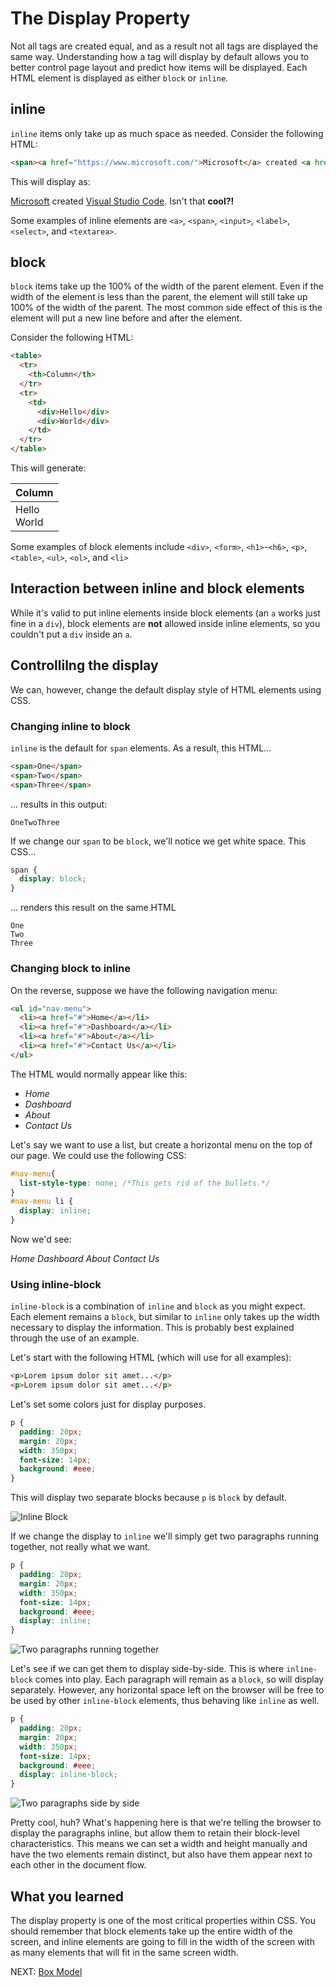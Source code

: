 # The Display Property

Not all tags are created equal, and as a result not all tags are displayed the same way. Understanding how a tag will display by default allows you to better control page layout and predict how items will be displayed. Each HTML element is displayed as either `block` or `inline`.

## inline

`inline` items only take up as much space as needed. Consider the following HTML:

``` html
<span><a href="https://www.microsoft.com/">Microsoft</a> created <a href="https://code.visualstudio.com">Visual Studio Code</a>. Isn't that <strong>cool?!</strong></span>
```

This will display as:

[Microsoft](https://www.microsoft.com) created [Visual Studio Code](https://code.visualstudio.com). Isn't that **cool?!**

Some examples of inline elements are `<a>`, `<span>`, `<input>`, `<label>`, `<select>`, and `<textarea>`.

## block

`block` items take up the 100% of the width of the parent element. Even if the width of the element is less than the parent, the element will still take up 100% of the width of the parent. The most common side effect of this is the element will put a new line before and after the element.

Consider the following HTML:

``` html
<table>
  <tr>
    <th>Column</th>
  </tr>
  <tr>
    <td>
      <div>Hello</div>
      <div>World</div>
    </td>
  </tr>
</table>
```

This will generate:

| Column           |
| ---------------- |
| Hello<br />World |

Some examples of block elements include `<div>`, `<form>`, `<h1>`-`<h6>`, `<p>`, `<table>`, `<ul>`, `<ol>`, and `<li>`

## Interaction between inline and block elements

While it's valid to put inline elements inside block elements (an `a` works just fine in a `div`), block elements are **not** allowed inside inline elements, so you couldn't put a `div` inside an `a`.

## Controllilng the display

We can, however, change the default display style of HTML elements using CSS.

### Changing inline to block

`inline` is the default for `span` elements. As a result, this HTML...

``` html
<span>One</span>
<span>Two</span>
<span>Three</span>
```

... results in this output:

``` text
OneTwoThree
```

If we change our `span` to be `block`, we'll notice we get white space. This CSS...

``` css
span {
  display: block;
}
```

... renders this result on the same HTML

``` text
One
Two
Three
```

### Changing block to inline

On the reverse, suppose we have the following navigation menu:

``` html
<ul id="nav-menu">
  <li><a href="#">Home</a></li>
  <li><a href="#">Dashboard</a></li>
  <li><a href="#">About</a></li>
  <li><a href="#">Contact Us</a></li>
</ul>
```

The HTML would normally appear like this:

- _Home_
- _Dashboard_
- _About_
- _Contact Us_

Let's say we want to use a list, but create a horizontal menu on the top of our page. We could use the following CSS:

``` css
#nav-menu{
  list-style-type: none; /*This gets rid of the bullets.*/
}
#nav-menu li {
  display: inline;
}
```

Now we'd see:

_Home_ _Dashboard_ _About_ _Contact Us_

### Using inline-block

`inline-block` is a combination of `inline` and `block` as you might expect. Each element remains a `block`, but similar to `inline` only takes up the width necessary to display the information. This is probably best explained through the use of an example.

Let's start with the following HTML (which will use for all examples):

``` html
<p>Lorem ipsum dolor sit amet...</p>
<p>Lorem ipsum dolor sit amet...</p>
```

Let's set some colors just for display purposes.

``` css
p {
  padding: 20px;
  margin: 20px;
  width: 350px;
  font-size: 14px;
  background: #eee;
}
```

This will display two separate blocks because `p` is `block` by default.

![Inline Block](../images/inlineBlock-1.jpg)

If we change the display to `inline` we'll simply get two paragraphs running together, not really what we want.

``` css
p {
  padding: 20px;
  margin: 20px;
  width: 350px;
  font-size: 14px;
  background: #eee;
  display: inline;
}
```

![Two paragraphs running together](../images/Inline-Block-Example-Two.png)

Let's see if we can get them to display side-by-side. This is where `inline-block` comes into play. Each paragraph will remain as a `block`, so will display separately. However, any horizontal space left on the browser will be free to be used by other `inline-block` elements, thus behaving like `inline` as well.

``` css
p {
  padding: 20px;
  margin: 20px;
  width: 350px;
  font-size: 14px;
  background: #eee;
  display: inline-block;
}
```

![Two paragraphs side by side](../images/inlineBlock-6a.jpg)

Pretty cool, huh? What's happening here is that we're telling the browser to display the paragraphs inline, but allow them to retain their block-level characteristics. This means we can set a width and height manually and have the two elements remain distinct, but also have them appear next to each other in the document flow.

## What you learned

The display property is one of the most critical properties within CSS. You should remember that block elements take up the entire width of the screen, and inline elements are going to fill in the width of the screen with as many elements that will fit in the same screen width.

NEXT: [Box Model](./box_model.md)
